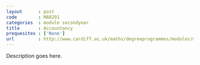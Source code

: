 ```yaml
---
layout      : post
code        : MA0291
categories  : module secondyear
title       : Accountancy
prequesites : ['None']
url         : http://www.cardiff.ac.uk/maths/degreeprogrammes/modules/ma0291.html
---
```


Description goes here.

